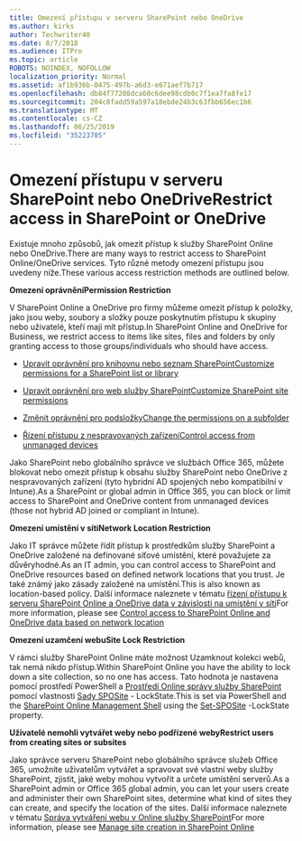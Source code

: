```yaml
---
title: Omezení přístupu v serveru SharePoint nebo OneDrive
ms.author: kirks
author: Techwriter40
ms.date: 8/7/2018
ms.audience: ITPro
ms.topic: article
ROBOTS: NOINDEX, NOFOLLOW
localization_priority: Normal
ms.assetid: af1b936b-0475-497b-a6d3-e671aef7b717
ms.openlocfilehash: db84f77208dca60c6dee98cdb0c7f1ea7fa8fe17
ms.sourcegitcommit: 204c8fadd59a597a18ebde24b3c63fbb656ec1b6
ms.translationtype: MT
ms.contentlocale: cs-CZ
ms.lasthandoff: 06/25/2019
ms.locfileid: "35223705"
---
```

# <a name="restrict-access-in-sharepoint-or-onedrive"></a><span data-ttu-id="20868-102">Omezení přístupu v serveru SharePoint nebo OneDrive</span><span class="sxs-lookup"><span data-stu-id="20868-102">Restrict access in SharePoint or OneDrive</span></span>

<span data-ttu-id="20868-103">Existuje mnoho způsobů, jak omezit přístup k služby SharePoint Online nebo OneDrive.</span><span class="sxs-lookup"><span data-stu-id="20868-103">There are many ways to restrict access to SharePoint Online/OneDrive services.</span></span> <span data-ttu-id="20868-104">Tyto různé metody omezení přístupu jsou uvedeny níže.</span><span class="sxs-lookup"><span data-stu-id="20868-104">These various access restriction methods are outlined below.</span></span> 

<span data-ttu-id="20868-105">**Omezení oprávnění**</span><span class="sxs-lookup"><span data-stu-id="20868-105">**Permission Restriction**</span></span>

<span data-ttu-id="20868-106">V SharePoint Online a OneDrive pro firmy můžeme omezit přístup k položky, jako jsou weby, soubory a složky pouze poskytnutím přístupu k skupiny nebo uživatelé, kteří mají mít přístup.</span><span class="sxs-lookup"><span data-stu-id="20868-106">In SharePoint Online and OneDrive for Business, we restrict access to items like sites, files and folders by only granting access to those groups/individuals who should have access.</span></span>

- [<span data-ttu-id="20868-107">Upravit oprávnění pro knihovnu nebo seznam SharePoint</span><span class="sxs-lookup"><span data-stu-id="20868-107">Customize permissions for a SharePoint list or library</span></span>](https://support.office.com/article/Customize-permissions-for-a-SharePoint-list-or-library-02d770f3-59eb-4910-a608-5f84cc297782)

- [<span data-ttu-id="20868-108">Upravit oprávnění pro web služby SharePoint</span><span class="sxs-lookup"><span data-stu-id="20868-108">Customize SharePoint site permissions</span></span>](https://docs.microsoft.com/sharepoint/customize-sharepoint-site-permissions)

- [<span data-ttu-id="20868-109">Změnit oprávnění pro podsložky</span><span class="sxs-lookup"><span data-stu-id="20868-109">Change the permissions on a subfolder</span></span>](https://support.office.com/article/Change-the-permissions-on-a-subfolder-5427BD7C-F20A-4F75-8CF2-5359DD45A1A6)

- [<span data-ttu-id="20868-110">Řízení přístupu z nespravovaných zařízení</span><span class="sxs-lookup"><span data-stu-id="20868-110">Control access from unmanaged devices</span></span>](https://docs.microsoft.com/sharepoint/control-access-from-unmanaged-devices)

<span data-ttu-id="20868-111">Jako SharePoint nebo globálního správce ve službách Office 365, můžete blokovat nebo omezit přístup k obsahu služby SharePoint nebo OneDrive z nespravovaných zařízení (tyto hybridní AD spojených nebo kompatibilní v Intune).</span><span class="sxs-lookup"><span data-stu-id="20868-111">As a SharePoint or global admin in Office 365, you can block or limit access to SharePoint and OneDrive content from unmanaged devices (those not hybrid AD joined or compliant in Intune).</span></span>

<span data-ttu-id="20868-112">**Omezení umístění v síti**</span><span class="sxs-lookup"><span data-stu-id="20868-112">**Network Location Restriction**</span></span>

<span data-ttu-id="20868-113">Jako IT správce můžete řídit přístup k prostředkům služby SharePoint a OneDrive založené na definované síťové umístění, které považujete za důvěryhodné.</span><span class="sxs-lookup"><span data-stu-id="20868-113">As an IT admin, you can control access to SharePoint and OneDrive resources based on defined network locations that you trust.</span></span> <span data-ttu-id="20868-114">Je také známý jako zásady založené na umístění.</span><span class="sxs-lookup"><span data-stu-id="20868-114">This is also known as location-based policy.</span></span> <span data-ttu-id="20868-115">Další informace naleznete v tématu [řízení přístupu k serveru SharePoint Online a OneDrive data v závislosti na umístění v síti](https://docs.microsoft.com/sharepoint/control-access-based-on-network-location)</span><span class="sxs-lookup"><span data-stu-id="20868-115">For more information, please see [Control access to SharePoint Online and OneDrive data based on network location](https://docs.microsoft.com/sharepoint/control-access-based-on-network-location)</span></span>

<span data-ttu-id="20868-116">**Omezení uzamčení webu**</span><span class="sxs-lookup"><span data-stu-id="20868-116">**Site Lock Restriction**</span></span> 

<span data-ttu-id="20868-117">V rámci služby SharePoint Online máte možnost Uzamknout kolekci webů, tak nemá nikdo přístup.</span><span class="sxs-lookup"><span data-stu-id="20868-117">Within SharePoint Online you have the ability to lock down a site collection, so no one has access.</span></span> <span data-ttu-id="20868-118">Tato hodnota je nastavena pomocí prostředí PowerShell a [Prostředí Online správy služby SharePoint](https://docs.microsoft.com/powershell/sharepoint/sharepoint-online/connect-sharepoint-online?view=sharepoint-ps) pomocí vlastnosti [Sady SPOSite](https://docs.microsoft.com/powershell/module/sharepoint-online/set-sposite?view=sharepoint-ps) - LockState.</span><span class="sxs-lookup"><span data-stu-id="20868-118">This is set via PowerShell and the [SharePoint Online Management Shell](https://docs.microsoft.com/powershell/sharepoint/sharepoint-online/connect-sharepoint-online?view=sharepoint-ps) using the [Set-SPOSite](https://docs.microsoft.com/powershell/module/sharepoint-online/set-sposite?view=sharepoint-ps) -LockState property.</span></span>

<span data-ttu-id="20868-119">**Uživatelé nemohli vytvářet weby nebo podřízené weby**</span><span class="sxs-lookup"><span data-stu-id="20868-119">**Restrict users from creating sites or subsites**</span></span>

<span data-ttu-id="20868-120">Jako správce serveru SharePoint nebo globálního správce služeb Office 365, umožníte uživatelům vytvářet a spravovat své vlastní weby služby SharePoint, zjistit, jaké weby mohou vytvořit a určete umístění serverů.</span><span class="sxs-lookup"><span data-stu-id="20868-120">As a SharePoint admin or Office 365 global admin, you can let your users create and administer their own SharePoint sites, determine what kind of sites they can create, and specify the location of the sites.</span></span> <span data-ttu-id="20868-121">Další informace naleznete v tématu [Správa vytváření webu v Online služby SharePoint](https://docs.microsoft.com/sharepoint/manage-site-creation)</span><span class="sxs-lookup"><span data-stu-id="20868-121">For more information, please see [Manage site creation in SharePoint Online](https://docs.microsoft.com/sharepoint/manage-site-creation)</span></span>

